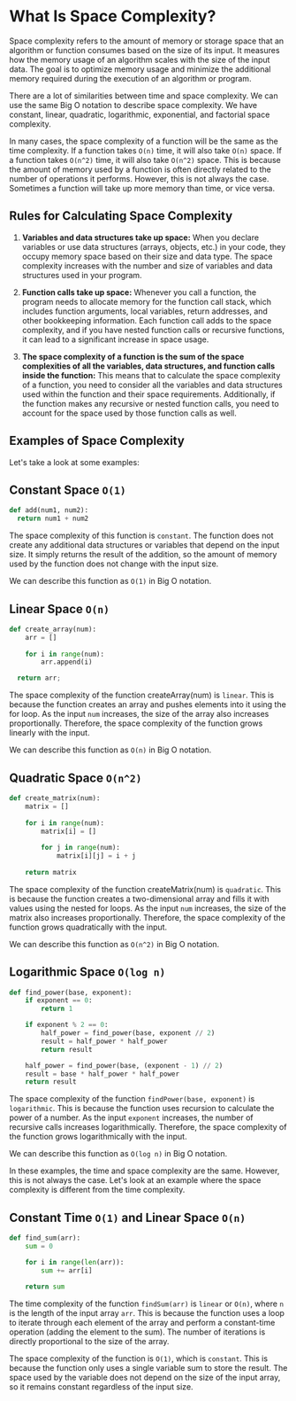 # What Is Space Complexity?

Space complexity refers to the amount of memory or storage space that an algorithm or function consumes based on the size of its input. It measures how the memory usage of an algorithm scales with the size of the input data. The goal is to optimize memory usage and minimize the additional memory required during the execution of an algorithm or program. 

There are a lot of similarities between time and space complexity. We can use the same Big O notation to describe space complexity. We have constant, linear, quadratic, logarithmic, exponential, and factorial space complexity.

In many cases, the space complexity of a function will be the same as the time complexity. If a function takes `O(n)` time, it will also take `O(n)` space. If a function takes `O(n^2)` time, it will also take `O(n^2)` space. This is because the amount of memory used by a function is often directly related to the number of operations it performs. However, this is not always the case. Sometimes a function will take up more memory than time, or vice versa.

## Rules for Calculating Space Complexity

1. **Variables and data structures take up space:** When you declare variables or use data structures (arrays, objects, etc.) in your code, they occupy memory space based on their size and data type. The space complexity increases with the number and size of variables and data structures used in your program.

2. **Function calls take up space:** Whenever you call a function, the program needs to allocate memory for the function call stack, which includes function arguments, local variables, return addresses, and other bookkeeping information. Each function call adds to the space complexity, and if you have nested function calls or recursive functions, it can lead to a significant increase in space usage.

3. **The space complexity of a function is the sum of the space complexities of all the variables, data structures, and function calls inside the function:** This means that to calculate the space complexity of a function, you need to consider all the variables and data structures used within the function and their space requirements. Additionally, if the function makes any recursive or nested function calls, you need to account for the space used by those function calls as well.

## Examples of Space Complexity

Let's take a look at some examples:

## Constant Space `O(1)`

```python
def add(num1, num2):
  return num1 + num2
```

The space complexity of this function is `constant`. The function does not create any additional data structures or variables that depend on the input size. It simply returns the result of the addition, so the amount of memory used by the function does not change with the input size.

We can describe this function as `O(1)` in Big O notation.

## Linear Space `O(n)`

```python
def create_array(num):
    arr = []
    
    for i in range(num):
        arr.append(i)

  return arr;
```

The space complexity of the function createArray(num) is `linear`. This is because the function creates an array and pushes elements into it using the for loop. As the input `num` increases, the size of the array also increases proportionally. Therefore, the space complexity of the function grows linearly with the input.

We can describe this function as `O(n)` in Big O notation.

## Quadratic Space `O(n^2)`

```python
def create_matrix(num):
    matrix = []
    
    for i in range(num):
        matrix[i] = []
        
        for j in range(num):
            matrix[i][j] = i + j
    
    return matrix
```

The space complexity of the function createMatrix(num) is `quadratic`. This is because the function creates a two-dimensional array and fills it with values using the nested for loops. As the input `num` increases, the size of the matrix also increases proportionally. Therefore, the space complexity of the function grows quadratically with the input.

We can describe this function as `O(n^2)` in Big O notation.

## Logarithmic Space `O(log n)`

```python
def find_power(base, exponent):
    if exponent == 0:
        return 1

    if exponent % 2 == 0:
        half_power = find_power(base, exponent // 2)
        result = half_power * half_power
        return result

    half_power = find_power(base, (exponent - 1) // 2)
    result = base * half_power * half_power
    return result
```

The space complexity of the function `findPower(base, exponent)` is `logarithmic`. This is because the function uses recursion to calculate the power of a number. As the input `exponent` increases, the number of recursive calls increases logarithmically. Therefore, the space complexity of the function grows logarithmically with the input.

We can describe this function as `O(log n)` in Big O notation.

In these examples, the time and space complexity are the same. However, this is not always the case. Let's look at an example where the space complexity is different from the time complexity.

## Constant Time `O(1)` and Linear Space `O(n)`

```python
def find_sum(arr):
    sum = 0

    for i in range(len(arr)):
        sum += arr[i]

    return sum
```

The time complexity of the function `findSum(arr)` is `linear` or `O(n)`, where `n` is the length of the input array `arr`. This is because the function uses a loop to iterate through each element of the array and perform a constant-time operation (adding the element to the sum). The number of iterations is directly proportional to the size of the array.

The space complexity of the function is `O(1)`, which is `constant`. This is because the function only uses a single variable sum to store the result. The space used by the variable does not depend on the size of the input array, so it remains constant regardless of the input size.

